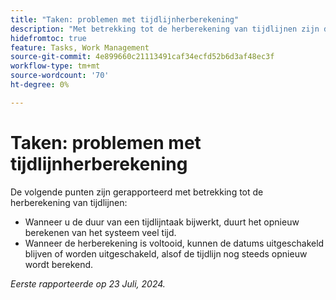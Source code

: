 ```yaml
---
title: "Taken: problemen met tijdlijnherberekening"
description: "Met betrekking tot de herberekening van tijdlijnen zijn de volgende kwesties gerapporteerd."
hidefromtoc: true
feature: Tasks, Work Management
source-git-commit: 4e899660c21113491caf34ecfd52b6d3af48ec3f
workflow-type: tm+mt
source-wordcount: '70'
ht-degree: 0%

---
```



# Taken: problemen met tijdlijnherberekening

De volgende punten zijn gerapporteerd met betrekking tot de herberekening van tijdlijnen:

* Wanneer u de duur van een tijdlijntaak bijwerkt, duurt het opnieuw berekenen van het systeem veel tijd.
* Wanneer de herberekening is voltooid, kunnen de datums uitgeschakeld blijven of worden uitgeschakeld, alsof de tijdlijn nog steeds opnieuw wordt berekend.

_Eerste rapporteerde op 23 Juli, 2024._
